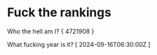 # Fuck the rankings

Who the hell am I?
{ 4721908 }

What fucking year is it?
[ 2024-09-16T06:30:00Z ]

